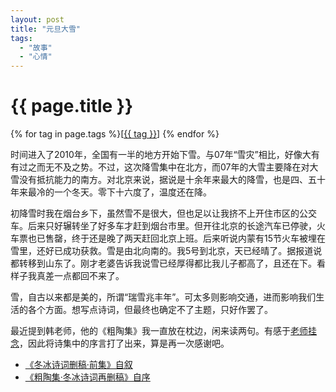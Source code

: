 ```yaml
---
layout: post
title: "元旦大雪"
tags:
  - "故事"
  - "心情"
---
```


# {{ page.title }}

<div class="tags">
{% for tag in page.tags %}[<a class="tag" href="/tags.html#{{ tag }}">{{ tag }}</a>] {% endfor %}
</div>



时间进入了2010年，全国有一半的地方开始下雪。与07年“雪灾”相比，好像大有有过之而无不及之势。不过，这次降雪集中在北方，而07年的大雪主要降在对大雪没有抵抗能力的南方。对北京来说，据说是十余年来最大的降雪，也是四、五十年来最冷的一个冬天。零下十六度了，温度还在降。

初降雪时我在烟台乡下，虽然雪不是很大，但也足以让我挤不上开住市区的公交车。后来只好辗转坐了好多车才赶到烟台市里。但开往北京的长途汽车已停驶，火车票也已售罄，终于还是晚了两天赶回北京上班。后来听说内蒙有15节火车被埋在雪里，还好已成功获救。雪是由北向南的。我5号到北京，天已经晴了。据报道说都转移到山东了。刚才老婆告诉我说雪已经厚得都比我儿子都高了，且还在下。看样子我真差一点都回不来了。

雪，自古以来都是美的，所谓“瑞雪兆丰年”。可太多则影响交通，进而影响我们生活的各个方面。想写点诗词，但最终也确定不了主题，只好作罢了。

最近提到韩老师，他的《粗陶集》我一直放在枕边，闲来读两句。有感于[老师挂念](/past/2009/12/30/gan-xie-han-dong-bing-xian-sheng/)，因此将诗集中的序言打了出来，算是再一次感谢吧。

* [《冬冰诗词删稿·前集》自叙](/past/2010/1/5/dong-bing-shi-ci-shan-gao-qian-ji-zi-xu-zhuan/)
* [《粗陶集·冬冰诗词再删稿》自序](/past/2010/1/5/cu-tao-ji-dong-bing-shi-ci-zai-shan-gao-zi-xu-zhuan/)
